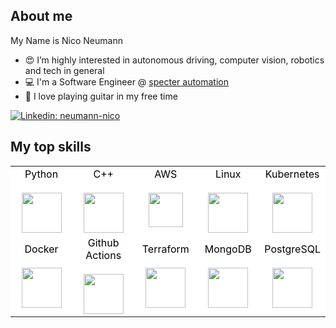 ## About me

My Name is Nico Neumann
- :heart_eyes: I’m highly interested in autonomous driving, computer vision, robotics and tech in general
- :computer: I'm a Software Engineer @ [specter automation](https://specter-automation.com/)
- 🎵 I love playing guitar in my free time

<!-- markdown-link-check-disable -->
[![Linkedin: neumann-nico](https://img.shields.io/badge/-Nico%20Neumann-blue?style=flat-square&logo=Linkedin&logoColor=white&link=https://www.linkedin.com/in/neumann-nico/)](https://www.linkedin.com/in/neumann-nico/)
<!-- markdown-link-check-enable -->


## My top skills
<table style="background-color: white; color: black;">
  <tbody>
    <tr valign="top">
      <td width="20%" align="center">
        <span>Python</span><br><br>
        <img height="64px" src="https://upload.wikimedia.org/wikipedia/commons/c/c3/Python-logo-notext.svg">
      </td>
      <td width="20%" align="center">
        <span>C++</span><br><br>
        <img height="64px" src="https://upload.wikimedia.org/wikipedia/commons/1/18/ISO_C%2B%2B_Logo.svg">
      </td>
      <td width="20%" align="center">
        <span>AWS</span><br><br>
        <img height="55px" src="https://upload.wikimedia.org/wikipedia/commons/9/93/Amazon_Web_Services_Logo.svg">
      </td>
      <td width="20%" align="center">
        <span>Linux</span><br><br>
        <img height="64px" src="https://upload.wikimedia.org/wikipedia/commons/3/35/Tux.svg">
      </td>
      <td width="20%" align="center">
        <span>Kubernetes</span><br><br>
        <img height="64px" src="https://upload.wikimedia.org/wikipedia/commons/3/39/Kubernetes_logo_without_workmark.svg">
      </td>
    </tr>
    <tr>
      <td width="20%" align="center">
        <span>Docker</span><br><br>
        <img height="64px" src="https://upload.wikimedia.org/wikipedia/en/f/f4/Docker_logo.svg">
      </td>
      <td width="20%" align="center">
        <span>Github Actions</span><br><br>
        <img height="64px" height="0%" src="https://upload.wikimedia.org/wikipedia/commons/c/c2/GitHub_Invertocat_Logo.svg">
      </td>
      <td width="20%" align="center">
        <span>Terraform</span><br><br>
        <img height="64px" src="https://upload.wikimedia.org/wikipedia/commons/0/04/Terraform_Logo.svg">
      </td>
      <td width="20%" align="center">
        <span>MongoDB</span><br><br>
        <img height="64px" src="https://upload.wikimedia.org/wikipedia/en/5/5a/MongoDB_Fores-Green.svg">
      </td>
      <td width="20%" align="center">
        <span>PostgreSQL</span><br><br>
        <img height="64px" src="https://upload.wikimedia.org/wikipedia/commons/2/29/Postgresql_elephant.svg">
      </td>
      </tr>
  </tbody>
</table>

<!--
### Stats
![github stats](https://github-readme-stats.vercel.app/api?username=neumann-nico&show_icons=true)
-->

<!--
**neumann-nico/neumann-nico** is a ✨ _special_ ✨ repository because its `README.md` (this file) appears on your GitHub profile.

Here are some ideas to get you started:

- 🔭 I’m currently working on ...
- 🌱 I’m currently learning ...
- 👯 I’m looking to collaborate on ...
- 🤔 I’m looking for help with ...
- 💬 Ask me about ...
- 📫 How to reach me: ...
- 😄 Pronouns: ...
- ⚡ Fun fact: ...
-->
